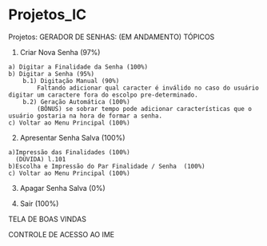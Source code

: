 # Projetos_IC
Projetos:
GERADOR DE SENHAS: (EM ANDAMENTO)
              TÓPICOS
  1) Criar Nova Senha (97%)
    
    a) Digitar a Finalidade da Senha (100%)
    b) Digitar a Senha (95%)
        b.1) Digitação Manual (90%)
            Faltando adicionar qual caracter é inválido no caso do usuário digitar um caractere fora do escolpo pre-determinado.
        b.2) Geração Automática (100%)
            (BÔNUS) se sobrar tempo pode adicionar características que o usuário gostaria na hora de formar a senha.
    c) Voltar ao Menu Principal (100%)        
  2) Apresentar Senha Salva (100%)
    
    a)Impressão das Finalidades (100%)
      (DÚVIDA) l.101
    b)Escolha e Impressão do Par Finalidade / Senha  (100%)
    c) Voltar ao Menu Principal (100%)
  3) Apagar Senha Salva  (0%)

  4) Sair (100%)

TELA DE BOAS VINDAS

CONTROLE DE ACESSO AO IME
